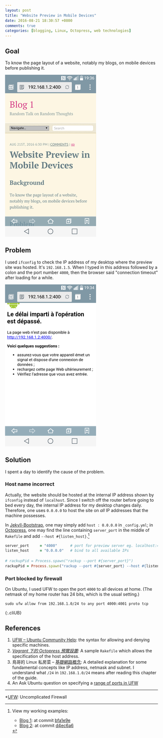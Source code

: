 ```yaml
---
layout: post
title: "Website Preview in Mobile Devices"
date: 2016-08-21 18:30:57 +0800
comments: true
categories: [blogging, Linux, Octopress, web technologies]
---
```


Goal
---

To know the page layout of a website, notably my blogs, on mobile
devices before publishing it.

![Preview this blog on a smartphone][fig_goal]

Problem
---

I used `ifconfig` to check the IP address of my desktop where the
preview site was hosted.  It's `192.168.1.5`.  When I typed in this
address followed by a colon and the port number `4000`, then the
browser said "connection timeout" after loading for a while.

![Connection timeout][fig_probl]

<!-- more -->

Solution
---

I spent a day to identify the cause of the problem.

### Host name incorrect

Actually, the website should be hosted at the internal IP address
shown by `ifconfig` instead of `localhost`.  Since I switch off the
router before going to bed every day, the internal IP address for my
desktop changes daily.  Therefore, one uses `0.0.0.0` to host the site
on *all* IP addresses that the machine possesses.

In [Jekyll-Bootstrap][jb], one may simply add `host : 0.0.0.0` in
`_config.yml`; in [Octopress], one may find the line containing
`server_port` in the middle of `Rakefile` and add `--host
#{listen_host}`.[^myeg]

``` ruby Changes in Rakefile http://www.jmlog.com/octopress-preview-config-in-vagrant/
server_port     = "4000"      # port for preview server eg. localhost:4000
listen_host     = "0.0.0.0"   # bind to all available IPs

# rackupPid = Process.spawn("rackup --port #{server_port}")
rackupPid = Process.spawn("rackup --port #{server_port} --host #{listen_host}")
```

### Port blocked by firewall

On Ubuntu, I used UFW to open the port `4000` to all devices at home.
(The netmask of my home router has 24 bits, which is the usual
setting.)

    sudo ufw allow from 192.168.1.0/24 to any port 4000:4001 proto tcp
{:.cliUB}

References
---

1. [UFW – Ubuntu Community Help][ufw]: the syntax for allowing and
   denying specific machines.
2. [*Vagrant 下的 Octopress 預覽設置*][op_host]: A sample `Rakefile`
   which allows the specification of the host address.
3. 鳥哥的 Linux 私房菜 – [基礎網路概念][vbird]: A detailed explanation
   for some fundamental concepts like IP address, netmask and subnet.
   I understand what `/24` in `192.168.1.0/24` means after reading
   this chapter of the guide.
4. An Ask Ubuntu question on specifying a
   [range of ports in UFW][ub7099]

---
[^myeg]:
    View my working examples:

    - [Blog 1][blog1]: at commit [bfa1e9e]
    - [Blog 2][blog2]: at commit [d4ec6a6]

[fig_goal]: /images/posts/SitePreviewMobile/Screenshot-2016-08-21-19-36-14.png
[fig_probl]: /images/posts/SitePreviewMobile/Screenshot-2016-08-21-19-35-00.png
[jb]: https://github.com/plusjade/jekyll-bootstrap
[blog1]: /
[bfa1e9e]: https://github.com/VincentTam/vincenttam.github.io/commit/bfa1e9e
[blog2]: /blog2
[d4ec6a6]: https://github.com/VincentTam/blog2/commit/d4ec6a6
[Octopress]: http://octopress.org/
[ufw]: https://help.ubuntu.com/community/UFW#Allow_and_Deny_.28specific_rules.29
[op_host]: http://www.jmlog.com/octopress-preview-config-in-vagrant/
[vbird]: http://linux.vbird.org/linux_server/0110network_basic.php
[ub7099]: http://askubuntu.com/q/7099

*[UFW]: Uncomplicated Firewall
